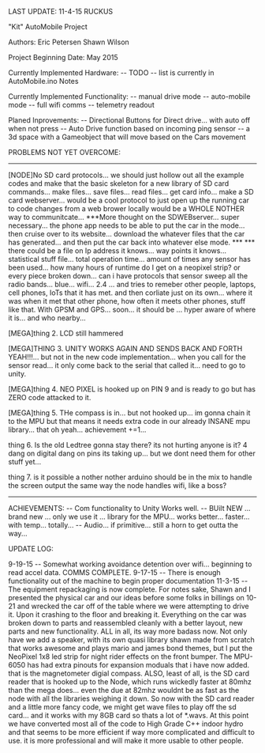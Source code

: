 
LAST UPDATE: 11-4-15 RUCKUS

"Kit" AutoMobile Project

Authors:
Eric Petersen
Shawn Wilson

Project Beginning Date: May 2015

Currently Implemented Hardware:
-- TODO
-- list is currently in AutoMobile.ino Notes

Currently Implemented Functionality:
-- manual drive mode
-- auto-mobile mode
-- full wifi comms
-- telemetry readout

Planed Inprovements:
-- Directional Buttons for Direct drive... with auto off when not press
-- Auto Drive function based on incoming ping sensor
-- a 3d space with a Gameobject that will move based on the Cars movement

PROBLEMS NOT YET OVERCOME:

******************************************

[NODE]No SD card protocols... we should just hollow out all the example codes and make that the basic skeleton for a new library
of SD card commands... make files... save files... read files... get card info... make a SD card webserver... would be a cool
protocol to just open up the running car to code changes from a web brower locally would be a WHOLE NOTHER way to communitcate...
***More thought on the SDWEBserver... super necessary... the phone app needs to be able to put the car in the mode... then cruise
over to its website... download the whatever files that the car has generated... and then put the car back into whatever else mode.
*** *** there could be a file on Ip address it knows... way points it knows... statistical stuff file... total operation time... 
amount of times any sensor has been used... how many hours of runtime do I get on a neopixel strip? or every piece broken down...
can i have protocols that sensor sweep all the radio bands... blue... wifi... 2.4 ... and tries to remeber other people, laptops, 
cell phones, IoTs that it has met. and then corliate just on its own... where it was when it met that other phone, how often it 
meets other phones, stuff like that. With GPSM and GPS... soon... it should be ... hyper aware of where it is... and who nearby...

[MEGA]thing 2. LCD still hammered

[MEGA]THING 3. UNITY WORKS AGAIN AND SENDS BACK AND FORTH YEAH!!!...
but not in the new code implementation... when you call for the sensor read... it only come back to the serial that called it...
need to go to unity.

[MEGA]thing 4. NEO PIXEL is hooked up on PIN 9 and is ready to go but has ZERO code attacked to it.

[MEGA]thing 5. THe compass is in... but not hooked up... im gonna chain it to the MPU but that means it needs extra code in our already 
INSANE mpu library... that oh yeah... achievement +=1...

thing 6. Is the old Ledtree gonna stay there? its not hurting anyone is it? 4 dang on digital dang on pins its taking up... but we 
dont need them for other stuff yet...

thing 7. is it possible a nother nother arduino should be in the mix to handle the screen output the same way the node handles wifi, like a boss?


******************************************


ACHIEVEMENTS:
-- Com functionality to Unity Works well.
-- BUilt NEW ... brand new ... only we use it ... library for the MPU... works better... faster... with temp... totally...
-- Audio... if primitive... still a horn to get outta the way...

UPDATE LOG:

9-19-15 -- Somewhat working avoidance detention over wifi... beginning to read accel data. COMMS COMPLETE.
9-17-15 -- There is enough functionality out of the machine to begin proper documentation
11-3-15 -- The equipment repackaging is now complete. For notes sake, Shawn and I presented the physical car
and our ideas before some folks in billings on 10-21 and wrecked the car off of the table where we were attempting to drive it.
Upon it crashing to the floor and breaking it. Everything on the car was broken down to parts and reassembled cleanly with a 
better layout, new parts and new functionality. ALL in all, its way more badass now. Not only have we add a speaker, with its own
quasi library shawn made from scratch that works awesome and plays mario and james bond themes, but I put the NeoPixel 1x8 led
strip for night rider effects on the front bumper. The MPU-6050 has had extra pinouts for expansion moduals that i have now added.
that is the magnetometer digial compass. ALSO, least of all, is the SD card reader that is hooked up to the Node, which runs 
wickedly faster at 80mhz than the mega does... even the due at 82mhz wouldnt be as fast as the node with all the libraries weighing it 
down. So now with the SD card reader and a little more fancy code, we might get wave files to play off the sd card... and it works with
my 8GB card so thats a lot of *.wavs. At this point we have converted most all of the code to High Grade C++ indoor hydro and that seems
to be more efficient if way more complicated and difficult to use. it is more professional and will make it more usable to other people.
